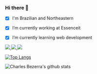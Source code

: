 ### Hi there 👋

- [x] I'm Brazilian and Northeastern

- [x] I’m currently working at Essenceit

- [x] I’m currently learning web development


<a href="https://www.linkedin.com/in/charles-bezerra">
 <img src="https://img.shields.io/static/v1?label=&message=LinkedIn&color=blue&style=flat-square&logo=LINKEDIN"/>
</a>

<a href="mailto:charlesbezerra5@gmail.com">
 <img src="https://img.shields.io/badge/-Mail-c14438?style=flat-square&logo=Gmail&logoColor=white"/>
</a>

<a href="https://github.com/charles-bezerra">
 <img src="https://img.shields.io/github/followers/charles-bezerra?style=social"/>
</a>



[![Top Langs](https://github-readme-stats.vercel.app/api/top-langs/?username=charles-bezerra&hide=html,css)](https://github.com/anuraghazra/github-readme-stats)



![Charles Bezerra's github stats](https://github-readme-stats.vercel.app/api?username=charles-bezerra&show_icons=true&theme=dracula)


<!--
**charles-bezerra/charles-bezerra** is a ✨ _special_ ✨ repository because its `README.md` (this file) appears on your GitHub profile.

Here are some ideas to get you started:

- 🔭 I’m currently working on ...
- 🌱 I’m currently learning web ...
- 👯 I’m looking to collaborate on ...
- 🤔 I’m looking for help with ...
- 💬 Ask me about ...
- 📫 How to reach me: ...
- 😄 Pronouns: ...
- ⚡ Fun fact: ...
-->
